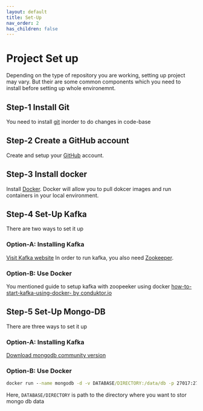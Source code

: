 ```yaml
---
layout: default
title: Set-Up
nav_order: 2
has_children: false
---
```

# Project Set up

Depending on the type of repository you are working, setting up project may vary. But their are some common components which you need to install before setting up whole environemnt.

## Step-1 Install Git

You need to install [git](https://git-scm.com/) inorder to do changes in code-base

## Step-2 Create a GitHub account

Create and setup your [GitHub](https://github.com/) account.

## Step-3 Install docker

Install [Docker](https://www.docker.com/). Docker will allow you to pull dokcer images and run containers in your local environment.

## Step-4 Set-Up Kafka

There are two ways to set it up

### Option-A: Installing Kafka

[Visit Kafka website](https://kafka.apache.org/downloads)
In order to run kafka, you also need [Zookeeper](https://zookeeper.apache.org/).

### Option-B: Use Docker

You mentioned guide to setup kafka with zoopeeker using docker
[how-to-start-kafka-using-docker- by conduktor.io](https://www.conduktor.io/kafka/how-to-start-kafka-using-docker/)

## Step-5 Set-Up Mongo-DB

There are three ways to set it up

### Option-A: Installing Kafka

[Download mongodb community version](https://www.mongodb.com/download-center/community/releases)

### Option-B: Use Docker

```cmd
docker run --name mongodb -d -v DATABASE/DIRECTORY:/data/db -p 27017:27017 mongo
```
Here, `DATABASE/DIRECTORY` is path to the directory where you want to stor mongo db data


